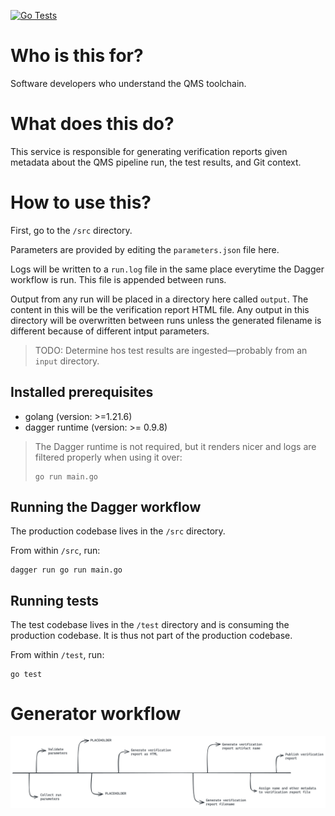 [![Go Tests](https://github.com/BI-Data-Management-And-Analytics/verification-report-service/actions/workflows/on_commit.yml/badge.svg?branch=main)](https://github.com/BI-Data-Management-And-Analytics/verification-report-service/actions/workflows/on_commit.yml)

# Who is this for?
Software developers who understand the QMS toolchain.

# What does this do?
This service is responsible for generating verification reports given metadata about the QMS pipeline run, the test results, and Git context.

# How to use this?
First, go to the `/src` directory.

Parameters are provided by editing the `parameters.json` file here.

Logs will be written to a `run.log` file in the same place everytime the Dagger workflow is run. This file is appended between runs.

Output from any run will be placed in a directory here called `output`. The content in this will be the verification report HTML file.
Any output in this directory will be overwritten between runs unless the generated filename is different because of different intput parameters.

> TODO: Determine hos test results are ingested—probably from an `input` directory.

## Installed prerequisites
- golang (version: >=1.21.6)
- dagger runtime (version: >= 0.9.8)

> The Dagger runtime is not required, but it renders nicer and logs are filtered properly when using it over:
> ```text
> go run main.go
> ```

## Running the Dagger workflow
The production codebase lives in the `/src` directory.

From within `/src`, run:

```text
dagger run go run main.go
```

## Running tests
The test codebase lives in the `/test` directory and is consuming the production codebase. It is thus not part of the production codebase.

From within `/test`, run:

```text
go test
```

# Generator workflow 
![](./doc/workflow.png)
